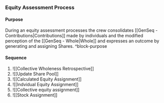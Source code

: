 ### Equity Assessment Process
#### Purpose
During an equity assessment processes the crew consolidates [[GenSeq - Contributions|Contributions]]  made by individuals and the modified perception of the [[GenSeq - Whole|Whole]] and expresses an outcome by generating and assigning Shares.  ^block-purpose

#### Sequence
1. ![[Collective Wholeness Retrospective]]
2. ![[Update Share Pool]]
3. ![[Calculated Equity Assignment]]
4. ![[Indvidual Equity Assignment]]
5. ![[Collective equity assignment]]
6. ![[Stock Assignment]]

